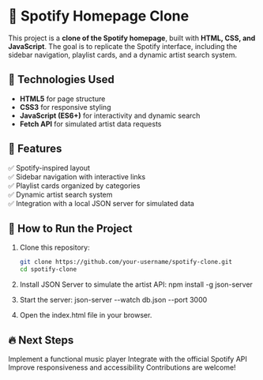 # 🎵 Spotify Homepage Clone  

This project is a **clone of the Spotify homepage**, built with **HTML, CSS, and JavaScript**. The goal is to replicate the Spotify interface, including the sidebar navigation, playlist cards, and a dynamic artist search system.  

## 🚀 Technologies Used  
- **HTML5** for page structure  
- **CSS3** for responsive styling  
- **JavaScript (ES6+)** for interactivity and dynamic search  
- **Fetch API** for simulated artist data requests  

## 📌 Features  
✅ Spotify-inspired layout  
✅ Sidebar navigation with interactive links  
✅ Playlist cards organized by categories  
✅ Dynamic artist search system  
✅ Integration with a local JSON server for simulated data  

## 🎯 How to Run the Project  
1. Clone this repository:  
   ```bash
   git clone https://github.com/your-username/spotify-clone.git
   cd spotify-clone

2. Install JSON Server to simulate the artist API:
  npm install -g json-server

3. Start the server:
  json-server --watch db.json --port 3000


4. Open the index.html file in your browser.

## 🔥 Next Steps
Implement a functional music player
Integrate with the official Spotify API
Improve responsiveness and accessibility
Contributions are welcome! 